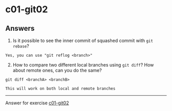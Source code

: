 # c01-git02

## Answers

1. Is it possible to see the inner commit of squashed commit with `git rebase`?
```
Yes, you can use "git reflog <branch>"
```

2. How to compare two different local branches using `git diff`? How about remote ones, can you do the same?
```
git diff <branchA> <branchB> 

This will work on both local and remote branches

```

***
Answer for exercise [c01-git02](https://github.com/devopsacademyau/academy/blob/5e1ec235517f206c8d4a11a37388fcfd0220d194/classes/01class/exercises/c01-git02/README.md)